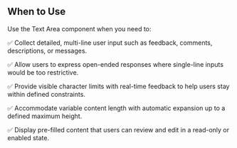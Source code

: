 ## When to Use

Use the Text Area component when you need to:

✅ Collect detailed, multi-line user input such as feedback, comments, descriptions, or messages.

✅ Allow users to express open-ended responses where single-line inputs would be too restrictive.

✅ Provide visible character limits with real-time feedback to help users stay within defined constraints.

✅ Accommodate variable content length with automatic expansion up to a defined maximum height.

✅ Display pre-filled content that users can review and edit in a read-only or enabled state.